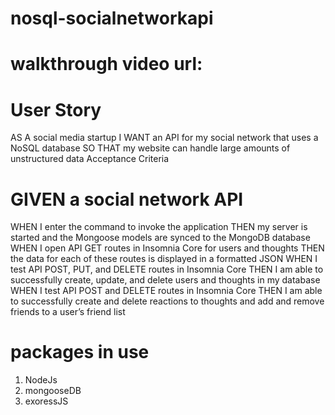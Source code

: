 # nosql-socialnetworkapi

# walkthrough video url:


# User Story
AS A social media startup
I WANT an API for my social network that uses a NoSQL database
SO THAT my website can handle large amounts of unstructured data
Acceptance Criteria

# GIVEN a social network API
WHEN I enter the command to invoke the application
THEN my server is started and the Mongoose models are synced to the MongoDB database
WHEN I open API GET routes in Insomnia Core for users and thoughts
THEN the data for each of these routes is displayed in a formatted JSON
WHEN I test API POST, PUT, and DELETE routes in Insomnia Core
THEN I am able to successfully create, update, and delete users and thoughts in my database
WHEN I test API POST and DELETE routes in Insomnia Core
THEN I am able to successfully create and delete reactions to thoughts and add and remove friends to a user’s friend list

# packages in use
1. NodeJs
2. mongooseDB
3. exoressJS
